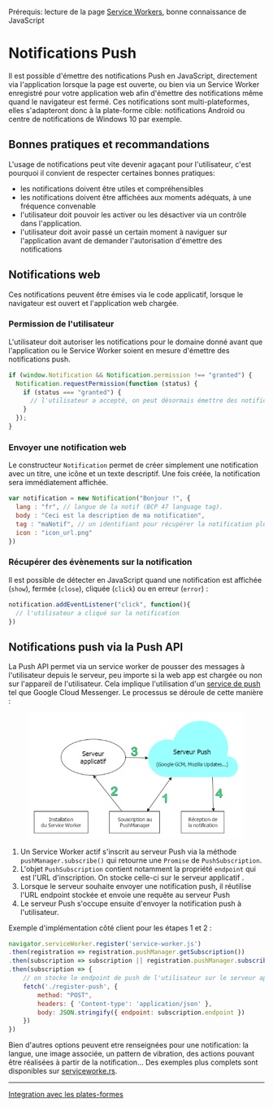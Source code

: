 <span class="requirements">Prérequis: lecture de la page <a href="#pages/service-workers">Service Workers</a>, bonne connaissance de JavaScript</span>

Notifications Push
===================

Il est possible d'émettre des notifications Push en JavaScript, directement via l'application lorsque la page est ouverte, ou bien via un Service Worker enregistré pour votre application web afin d'émettre des notifications même quand le navigateur est fermé. Ces notifications sont multi-plateformes, elles s'adapteront donc à la plate-forme cible: notifications Android ou centre de notifications de Windows 10 par exemple.

## Bonnes pratiques et recommandations

L'usage de notifications peut vite devenir agaçant pour l'utilisateur, c'est pourquoi il convient de respecter certaines bonnes pratiques: 
- les notifications doivent être utiles et compréhensibles
- les notifications doivent être affichées aux moments adéquats, à une fréquence convenable
- l'utilisateur doit pouvoir les activer ou les désactiver via un contrôle dans l'application.
- l'utilisateur doit avoir passé un certain moment à naviguer sur l'application avant de demander l'autorisation d'émettre des notifications

## Notifications web
 
Ces notifications peuvent être émises via le code applicatif, lorsque le navigateur est ouvert et l'application web chargée.

### Permission de l'utilisateur

L'utilisateur doit autoriser les notifications pour le domaine donné avant que l'application ou le Service Worker soient en mesure d'émettre des notifications push.

```javascript
if (window.Notification && Notification.permission !== "granted") {
  Notification.requestPermission(function (status) {
    if (status === "granted") {
      // l'utilisateur a accepté, on peut désormais émettre des notifications
    }
  });
}
```

### Envoyer une notification web

Le constructeur `Notification` permet de créer simplement une notification avec un titre, une icône et un texte descriptif. Une fois créée, la notification sera immédiatement affichée.

```javascript
var notification = new Notification("Bonjour !", {
  lang : "fr", // langue de la notif (BCP 47 language tag).
  body : "Ceci est la description de ma notification",
  tag : "maNotif", // un identifiant pour récupérer la notification plus tard si besoin
  icon : "icon_url.png"
})
```

### Récupérer des évènements sur la notification

Il est possible de détecter en JavaScript quand une notification est affichée (`show`), fermée (`close`), cliquée (`click`) ou en erreur (`error`) :

```javascript
notification.addEventListener("click", function(){
  // l'utilisateur a cliqué sur la notification
}) 
```

## Notifications push via la Push API

La Push API permet via un service worker de pousser des messages à l'utilisateur depuis le serveur, peu importe si la web app est chargée ou non sur l'appareil de l'utilisateur. Cela implique l'utilisation d'un [service de push](http://pushproviders.com/) tel que Google Cloud Messenger. Le processus se déroule de cette manière :

<figure>
	<img src="static/assets/push-server.png" alt="Scénario de notification push">
</figure>

1. Un Service Worker actif s'inscrit au serveur Push via la méthode `pushManager.subscribe()` qui retourne une `Promise` de `PushSubscription`. 
2. L'objet `PushSubscription` contient notamment la propriété `endpoint` qui est l'URL d'inscription. On stocke celle-ci sur le serveur applicatif .
3. Lorsque le serveur souhaite envoyer une notification push, il réutilise l'URL endpoint stockée et envoie une requête au serveur Push
4. Le serveur Push s'occupe ensuite d'envoyer la notification push à l'utilisateur.

Exemple d'implémentation côté client pour les étapes 1 et 2 :
 
```javascript
navigator.serviceWorker.register('service-worker.js')
.then(registration => registration.pushManager.getSubscription())
.then(subscription => subscription || registration.pushManager.subscribe())
.then(subscription => {
	// on stocke le endpoint de push de l'utilisateur sur le serveur applicatif
	fetch('./register-push', {
		method: "POST",
		headers: { 'Content-type': 'application/json' },
        body: JSON.stringify({ endpoint: subscription.endpoint })
	})
})
``` 

Bien d'autres options peuvent etre renseignées pour une notification: la langue, une image associée, un pattern de vibration, des actions pouvant être réalisées à partir de la notification...  Des exemples plus complets sont disponibles sur [serviceworke.rs](https://serviceworke.rs/push-rich.html).

---

[Integration avec les plates-formes](#/pages/integration)
